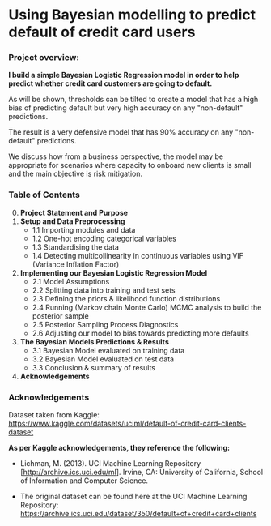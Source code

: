 # Using Bayesian modelling to predict default of credit card users

### Project overview:

**I build a simple Bayesian Logistic Regression model in order to help predict whether credit card customers are going to default.**

As will be shown, thresholds can be tilted to create a model that has a high bias of predicting default but very high accuracy on any "non-default" predictions.

The result is a very defensive model that has 90% accuracy on any "non-default" predictions.

We discuss how from a business perspective, the model may be appropriate for scenarios where capacity to onboard new clients is small and the main objective is risk mitigation.

### Table of Contents

0. **Project Statement and Purpose**
1. **Setup and Data Preprocessing**
   - 1.1 Importing modules and data
   - 1.2 One-hot encoding categorical variables
   - 1.3 Standardising the data
   - 1.4 Detecting multicollinearity in continuous variables using VIF (Variance Inflation Factor)
2. **Implementing our Bayesian Logistic Regression Model**
   - 2.1 Model Assumptions
   - 2.2 Splitting data into training and test sets
   - 2.3 Defining the priors & likelihood function distributions
   - 2.4 Running (Markov chain Monte Carlo) MCMC analysis to build the posterior sample
   - 2.5 Posterior Sampling Process Diagnostics
   - 2.6 Adjusting our model to bias towards predicting more defaults
3. **The Bayesian Models Predictions & Results**
   - 3.1 Bayesian Model evaluated on training data
   - 3.2 Bayesian Model evaluated on test data
   - 3.3 Conclusion & summary of results
4. **Acknowledgements**


### Acknowledgements

Dataset taken from Kaggle: https://www.kaggle.com/datasets/uciml/default-of-credit-card-clients-dataset

**As per Kaggle acknowledgements, they reference the following:**

- Lichman, M. (2013). UCI Machine Learning Repository [http://archive.ics.uci.edu/ml]. Irvine, CA: University of California, School of Information and Computer Science.

- The original dataset can be found here at the UCI Machine Learning Repository: https://archive.ics.uci.edu/dataset/350/default+of+credit+card+clients
